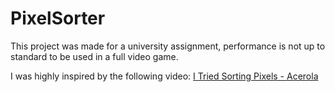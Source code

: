 # PixelSorter

This project was made for a university assignment, performance is not up to standard to be used in a full video game.

I was highly inspired by the following video:
[I Tried Sorting Pixels - Acerola](https://youtu.be/HMmmBDRy-jE?si=AlZcEMUaLZV9N1VD)
